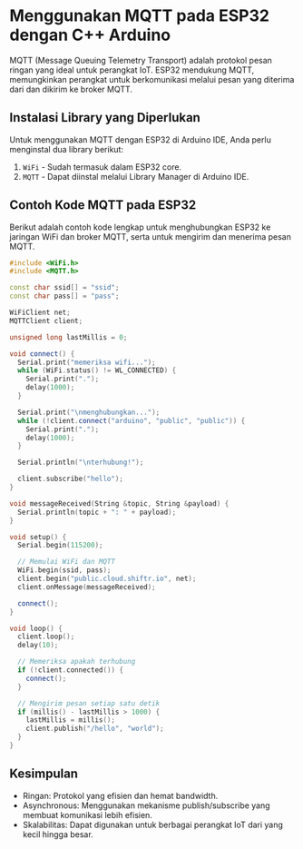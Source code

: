 # Menggunakan MQTT pada ESP32 dengan C++ Arduino

MQTT (Message Queuing Telemetry Transport) adalah protokol pesan ringan yang ideal untuk perangkat IoT. ESP32 mendukung MQTT, memungkinkan perangkat untuk berkomunikasi melalui pesan yang diterima dari dan dikirim ke broker MQTT.

## Instalasi Library yang Diperlukan

Untuk menggunakan MQTT dengan ESP32 di Arduino IDE, Anda perlu menginstal dua library berikut:

1. `WiFi` - Sudah termasuk dalam ESP32 core.
2. `MQTT` - Dapat diinstal melalui Library Manager di Arduino IDE.

## Contoh Kode MQTT pada ESP32

Berikut adalah contoh kode lengkap untuk menghubungkan ESP32 ke jaringan WiFi dan broker MQTT, serta untuk mengirim dan menerima pesan MQTT.

```cpp
#include <WiFi.h>
#include <MQTT.h>

const char ssid[] = "ssid";
const char pass[] = "pass";

WiFiClient net;
MQTTClient client;

unsigned long lastMillis = 0;

void connect() {
  Serial.print("memeriksa wifi...");
  while (WiFi.status() != WL_CONNECTED) {
    Serial.print(".");
    delay(1000);
  }

  Serial.print("\nmenghubungkan...");
  while (!client.connect("arduino", "public", "public")) {
    Serial.print(".");
    delay(1000);
  }

  Serial.println("\nterhubung!");

  client.subscribe("hello");
}

void messageReceived(String &topic, String &payload) {
  Serial.println(topic + ": " + payload);
}

void setup() {
  Serial.begin(115200);

  // Memulai WiFi dan MQTT
  WiFi.begin(ssid, pass);
  client.begin("public.cloud.shiftr.io", net);
  client.onMessage(messageReceived);

  connect();
}

void loop() {
  client.loop();
  delay(10);

  // Memeriksa apakah terhubung
  if (!client.connected()) {
    connect();
  }

  // Mengirim pesan setiap satu detik
  if (millis() - lastMillis > 1000) {
    lastMillis = millis();
    client.publish("/hello", "world");
  }
}
```

## Kesimpulan

- Ringan: Protokol yang efisien dan hemat bandwidth.
- Asynchronous: Menggunakan mekanisme publish/subscribe yang membuat komunikasi lebih efisien.
- Skalabilitas: Dapat digunakan untuk berbagai perangkat IoT dari yang kecil hingga besar.